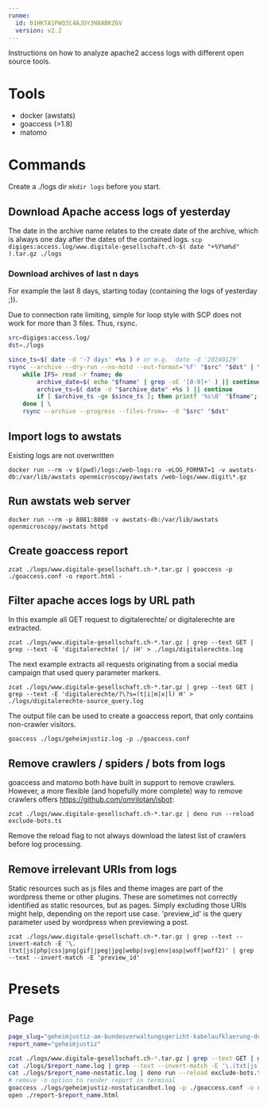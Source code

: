 ```yaml
---
runme:
  id: 01HKTA1PWQ3C4AJDY3N8ABKZ6V
  version: v2.2
---
```


Instructions on how to analyze apache2 access logs with different open source tools.

# Tools

* docker (awstats)
* goaccess (>1.8)
* matomo

# Commands

Create a ./logs dir `mkdir logs` before you start.

## Download Apache access logs of yesterday

The date in the archive name relates to the create date of the archive, which is always one day after the dates of the contained logs.
`scp digiges:access.log/www.digitale-gesellschaft.ch-$( date "+%Y%m%d" ).tar.gz ./logs`

### Download archives of last n days

For example the last 8 days, starting today (containing the logs of yesterday ;)).

Due to connection rate limiting, simple for loop style with SCP does not work for more than 3 files. Thus, rsync.

```bash {"id":"01HKTBECEEP0TVNNEXGHAHD20R"}
src=digiges:access.log/
dst=./logs

since_ts=$( date -d '-7 days' +%s ) # or e.g.  date -d '20240129'
rsync --archive --dry-run --no-motd --out-format='%f' "$src" "$dst" | \
    while IFS= read -r fname; do
        archive_date=$( echo "$fname" | grep -oE '[0-9]+' ) || continue
        archive_ts=$( date -d "$archive_date" +%s ) || continue
        if [ $archive_ts -ge $since_ts ]; then printf '%s\0' "$fname"; fi
    done | \
    rsync --archive --progress --files-from=- -0 "$src" "$dst"
```

## Import logs to awstats

Existing logs are not overwritten

`docker run --rm -v $(pwd)/logs:/web-logs:ro -eLOG_FORMAT=1 -v awstats-db:/var/lib/awstats openmicroscopy/awstats /web-logs/www.digit\*.gz`

## Run awstats web server

`docker run --rm -p 8081:8080 -v awstats-db:/var/lib/awstats openmicroscopy/awstats httpd`

## Create goaccess report

`zcat ./logs/www.digitale-gesellschaft.ch-*.tar.gz | goaccess -p ./goaccess.conf -o report.html -`

## Filter apache acces logs by URL path

In this example all GET request to digitalerechte/ or digitalerechte are extracted.

`zcat ./logs/www.digitale-gesellschaft.ch-*.tar.gz | grep --text GET | grep --text -E 'digitalerechte( |/ )H' > ./logs/digitalerechte.log`

The next example extracts all requests originating from a social media campaign that used query parameter markers.

`zcat ./logs/www.digitale-gesellschaft.ch-*.tar.gz | grep --text GET | grep --text -E 'digitalerechte/?\?s=(t|i|m|x|l) H' > ./logs/digitalerechte-source_query.log`

The output file can be used to create a goaccess report, that only contains non-crawler visitors.

`goaccess ./logs/geheimjustiz.log -p ./goaccess.conf`


## Remove crawlers / spiders / bots from logs

goaccess and matomo both have built in support to remove crawlers. However, a more flexible (and hopefully more complete) way to remove crawlers offers https://github.com/omrilotan/isbot:

`zcat ./logs/www.digitale-gesellschaft.ch-*.tar.gz | deno run --reload exclude-bots.ts`

Remove the reload flag to not always download the latest list of crawlers before log processing.

## Remove irrelevant URIs from logs

Static resources such as js files and theme images are part of the wordpress theme or other plugins. These are sometimes not correctly identified as static resources, but as pages. Simply excluding those URIs might help, depending on the report use case. 'preview_id' is the query parameter used by wordpress when previewing a post.

`zcat ./logs/www.digitale-gesellschaft.ch-*.tar.gz | grep --text --invert-match -E '\.(txt|js|php|css|png|gif|jpeg|jpg|webp|svg|env|asp|woff|woff2)' | grep --text --invert-match -E 'preview_id'`

# Presets

## Page

```bash {"id":"01HKTBECEEP0TVNNEXGMK72A14"}
page_slug="geheimjustiz-am-bundesverwaltungsgericht-kabelaufklaerung-durch-geheimdienst"
report_name="geheimjustiz"

zcat ./logs/www.digitale-gesellschaft.ch-*.tar.gz | grep --text GET | grep --text -E "$page_slug( |/ )H" > ./logs/$report_name.log
cat ./logs/$report_name.log | grep --text --invert-match -E '\.(txt|js|php|css|png|gif|jpeg|jpg|webp|svg|env|asp|woff|woff2)' | grep --text --invert-match -E 'preview_id' > ./logs/$report_name-nostatic.log
cat ./logs/$report_name-nostatic.log | deno run --reload exclude-bots.ts > ./logs/$report_name-nostaticandbot.log
# remove -o option to render report in terminal
goaccess ./logs/geheimjustiz-nostaticandbot.log -p ./goaccess.conf -o report-$report_name.html
open ./report-$report_name.html
```